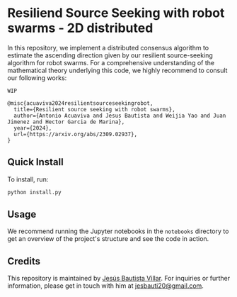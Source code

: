 # Resiliend Source Seeking with robot swarms - 2D distributed 

In this repository, we implement a distributed consensus algorithm to estimate the ascending direction given by our resilient source-seeking algorithm for robot swarms.  For a comprehensive understanding of the mathematical theory underlying this code, we highly recommend to consult our following works:

    WIP

    @misc{acuaviva2024resilientsourceseekingrobot,
      title={Resilient source seeking with robot swarms}, 
      author={Antonio Acuaviva and Jesus Bautista and Weijia Yao and Juan Jimenez and Hector Garcia de Marina},
      year={2024},
      url={https://arxiv.org/abs/2309.02937},
    }
    
## Quick Install

To install, run:

```bash
python install.py
```

## Usage

We recommend running the Jupyter notebooks in the `notebooks` directory to get an overview of the project's structure and see the code in action.

## Credits

This repository is maintained by [Jesús Bautista Villar](https://sites.google.com/view/jbautista-research). For inquiries or further information, please get in touch with him at <jesbauti20@gmail.com>.
